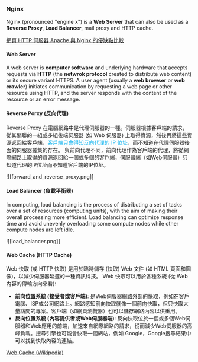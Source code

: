 
### Nginx
Nginx (pronounced "engine x") is a **Web Server** that can also be used as a **Reverse Proxy**, **Load Balancer**, mail proxy and HTTP cache.

[網頁 HTTP 伺服器 Apache 與 Nginx 的優缺點比較](https://por.tw/Website_Design/%E7%B6%B2%E9%A0%81-http-%E4%BC%BA%E6%9C%8D%E5%99%A8-apache-%E8%88%87-nginx-%E7%9A%84%E5%84%AA%E7%BC%BA%E9%BB%9E%E6%AF%94%E8%BC%83%EF%BC%88%E7%B6%B2%E7%AB%99%E6%9E%B6%E8%A8%AD%E6%95%99%E5%AD%B8/)

#### Web Server
A web server is **computer software** and underlying hardware that accepts requests via **HTTP** (the **netwrok protocol** created to distribute web content) or its secure variant HTTPS.
A user agent (usually a **web browser** or **web crawler**) initiates communication by requesting a web page or other resource using HTTP, and the server responds with the content of the resource or an error message.

#### Reverse Porxy (反向代理)
Reverse Proxy 在電腦網路中是代理伺服器的一種。伺服器根據客戶端的請求，從其關聯的一組或多組後端伺服器 (如 Web 伺服器) 上取得資源，然後再將這些資源返回給客戶端，<span style="color:rgb(0, 176, 240)">客戶端只會得知反向代理的 IP 位址</span>，而不知道在代理伺服器後面的伺服器叢集的存在。
與前向代理不同，前向代理作為客戶端的代理，將從網際網路上取得的資源返回給一個或多個的客戶端，伺服器端（如Web伺服器）只知道代理的IP位址而不知道客戶端的IP位址。

![[forward_and_reverse_proxy.png]]

#### Load Balancer (負載平衡器)
In computing, load balancing is the process of distributing a set of tasks over a set of resources (computing units), with the aim of making their overall processing more efficient. Load balancing can optimize response time and avoid unevenly overloading some compute nodes while other compute nodes are left idle.

![[load_balancer.png]]

#### Web Cache (HTTP Cache)
Web 快取 (或 HTTP 快取) 是用於臨時儲存 (快取) Web 文件 (如 HTML 頁面和圖像)，以減少伺服器延遲的一種資訊科技。
Web 快取可以用於各種系統 (從 Web 內容的傳輸方向來看):
- **前向位置系統 (接受者或客戶端)**: 是Web伺服器網路外部的快取，例如在客戶電腦、ISP或公司網路上。網路感知前向快取就像一個前向快取，但只快取大量訪問的專案。客戶端（如網頁瀏覽器）也可以儲存網路內容以供重用。
- **反向位置系統 (內容提供者或Web伺服器端)**: 反向快取位於一個或多個Web伺服器和Web應用的前端，加速來自網際網路的請求，從而減少Web伺服器的高峰負載。搜尋引擎也可能會快取一個網站，例如 Google，Google搜尋結果中可以找到快取內容的連結。

[Web Cache (Wikipedia)](https://en.wikipedia.org/wiki/Web_cache)
